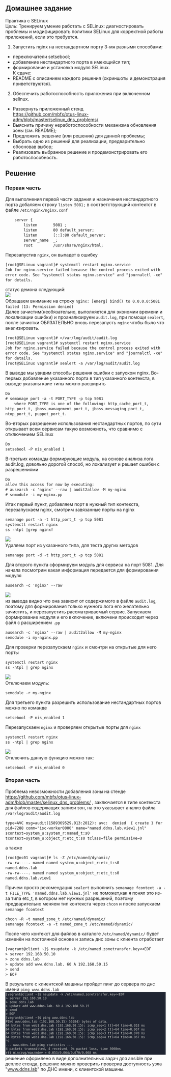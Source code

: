 ## Домашнее задание
Практика с SELinux  
Цель: Тренируем умение работать с SELinux: диагностировать проблемы и модифицировать политики SELinux для корректной работы приложений, если это требуется.  
1. Запустить nginx на нестандартном порту 3-мя разными способами:  
- переключатели setsebool;  
- добавление нестандартного порта в имеющийся тип;  
- формирование и установка модуля SELinux.  
К сдаче:  
- README с описанием каждого решения (скриншоты и демонстрация приветствуются).   
  
2. Обеспечить работоспособность приложения при включенном selinux.  
- Развернуть приложенный стенд  
https://github.com/mbfx/otus-linux-adm/blob/master/selinux_dns_problems/  
- Выяснить причину неработоспособности механизма обновления зоны (см. README);  
- Предложить решение (или решения) для данной проблемы;  
- Выбрать одно из решений для реализации, предварительно обосновав выбор;  
- Реализовать выбранное решение и продемонстрировать его работоспособность.  
  
## Решение 
### Первая часть
Для выполнения первой части задания и назначения нестандартного порта добаляем строку `listen 5081;` в соответствующий контектст в файле `/etc/nginx/nginx.conf`      
```
    server {
        listen       5081 ;
        listen       80 default_server;
        listen       [::]:80 default_server;
        server_name  _;
        root         /usr/share/nginx/html;
```
Перезапустив `nginx`, он выпадет в ошибку    
```
[root@SELinux vagrant]# systemctl restart nginx.service
Job for nginx.service failed because the control process exited with error code. See "systemctl status nginx.service" and "journalctl -xe" for details.
```
статус демона следующий:   
![](https://github.com/dbudakov/11.SELinux/blob/master/images/1.1/status%20nginx%201.png)   
Обращаем внимание на строку `nginx: [emerg] bind() to 0.0.0.0:5081 failed (13: Permission denied)`  
Далее зачистим(необязательно, выполняется для экономии времени и локализации ошибки) и проанализируем `audit.log`, при помощи `sealert`, после зачистки ОБЯЗАТЕЛЬНО вновь перезапусть `nginx` чтобы было что анализировать.   
```
[root@SELinux vagrant]# >/var/log/audit/audit.log
[root@SELinux vagrant]# systemctl restart nginx.service
Job for nginx.service failed because the control process exited with error code. See "systemctl status nginx.service" and "journalctl -xe" for details.
[root@SELinux vagrant]# sealert -a /var/log/audit/audit.log

```
В выводе мы увидим  способы решения ошибки с запуском nginx. Во-первых добавление указанного порта в тип указанного контекста, в выводе указаны каие типы можно расширить      
```
Do
# semanage port -a -t PORT_TYPE -p tcp 5081
    where PORT_TYPE is one of the following: http_cache_port_t, http_port_t, jboss_management_port_t, jboss_messaging_port_t, ntop_port_t, puppet_port_t.
```
Во-вторых разрешение использования нестандартных портов, по сути открывает всем сервисам такую возможноть, что сравнимо с отключением SELinux   
```
Do
setsebool -P nis_enabled 1
```
В-третьих команды формирующие модуль, на основе анализа лога audit.log, довольно дорогой способ, но локализует и решает ошибки с разрешениями  
```
Do
allow this access for now by executing:
# ausearch -c 'nginx' --raw | audit2allow -M my-nginx
# semodule -i my-nginx.pp
```

Итак первый пункт, добавляем порт в нужный тип контекста, перезапускаем nginx, смотрим завязанные порты на nginx  
```
semanage port -a -t http_port_t -p tcp 5081
systemctl restart nginx
ss -ntpl |grep nginxf
```
![](https://github.com/dbudakov/11.SELinux/blob/master/images/main/1_nginx.png)    
Удаляем порт из указанного типа, для теста других методов  
```
semanage port -d -t http_port_t -p tcp 5081
```

Для второго пункта сформируем модуль для сервиса на порт 5081. Для начала посмотрим какая информация передается для формирования модуля   
```
ausearch -c 'nginx' --raw 
```
![](https://github.com/dbudakov/11.SELinux/blob/master/images/main/1_ausearch.png)     
из вывода видно что она зависит от содержимого в файле `audit.log`, поэтому для формирования только нужного лога его желательно зачистить, и перезапустить рассматриваемый сервис. Запускаем формирование модуля и его включение, включени происходит через файл с расширением `.pp`   
```
ausearch -c 'nginx' --raw | audit2allow -M my-nginx
semodule -i my-nginx.pp
```
Для проверки перезапускаем `nginx` и смонтри на открытые для него порты    
```
systemctl restart nginx
ss -ntpl | grep nginx
```
![](https://github.com/dbudakov/11.SELinux/blob/master/images/main/nginx_2.png)    
Отключаем модуль:    
```
semodule -r my-nginx
```
Для третьего пункта разрешить использование нестандартных портов можно по команде  
```
setsebool -P nis_enabled 1
```
Перезапускаем `nginx` и проверяем открытые порты для `nginx`   
```
systemctl restart nginx
ss -ntpl | grep nginx
```
![](https://github.com/dbudakov/11.SELinux/blob/master/images/main/nginx_3.png)    
Отключить данную функцию можно так:  
```
setsebool -P nis_enabled 0
```

### Вторая часть  
Проблема невозможности добавления зоны на стенде https://github.com/mbfx/otus-linux-adm/blob/master/selinux_dns_problems/ , заключается в типе контекста для файлов содержащих записи зон, на это указывает анализ файла `/var/log/audit/audit.log`   
```
type=AVC msg=audit(1589369529.013:2012): avc:  denied  { create } for  pid=7288 comm="isc-worker0000" name="named.ddns.lab.view1.jnl" scontext=system_u:system_r:named_t:s0 tcontext=system_u:object_r:etc_t:s0 tclass=file permissive=0
```
а также  
```
[root@ns01 vagrant]# ls -Z /etc/named/dynamic/
-rw-rw----. named named system_u:object_r:etc_t:s0       named.ddns.lab
-rw-rw----. named named system_u:object_r:etc_t:s0       named.ddns.lab.view1
```
Причем просто рекомендация `sealert` выполнить `semanage fcontext -a -t FILE_TYPE 'named.ddns.lab.view1.jnl'` не поможет,как я понял это из-за типа etc_t, в котором нет нужных разрешений, поэтому предварительно меняем тип контекста через `chcon` и после запускаем `semanage fcontext`   
```
chcon -R -t named_zone_t /etc/named/dynamic/
semanage fcontext -a -t named_zone_t /etc/named/dynamic/
```
После чего контекст для файлов в каталоге `/etc/named/dynamic/` будет изменён на постоянной основе и запись днс зоны с клиента отработает  
```
[vagrant@client ~]$ nsupdate -k /etc/named.zonetransfer.key<<EOF
> server 192.168.50.10
> zone ddns.lab
> update add www.ddns.lab. 60 A 192.168.50.15
> send
> EOF
```
В результате с клиентской машины пройдет пинг до сервера по днс имени `ping www.ddns.lab`  
![](https://github.com/dbudakov/12.SELinux/blob/master/images/2/ddns.png)  
решение оформлено в виде дополнительных задач для ansible при деплое стенда, решение можно проверить проверив доступность узла "www.ddns.lab" по ДНС имени, с клиентской машины.  
